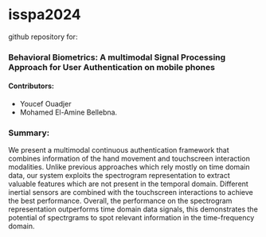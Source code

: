 # isspa2024
github repository for:
### Behavioral Biometrics: A multimodal Signal Processing Approach for User Authentication on mobile phones
#### Contributors:
- Youcef Ouadjer
- Mohamed El-Amine Bellebna.

### Summary:
We present a multimodal continuous authentication framework that combines information of the hand movement and touchscreen interaction modalities. Unlike previous approaches which rely mostly on time domain data, our system exploits the spectrogram representation to extract valuable features which are not present in the temporal domain. Different inertial sensors are combined with the touchscreen interactions to achieve the best performance. Overall, the performance on the spectrogram representation outperforms time domain data signals, this demonstrates the potential of spectrgrams to spot relevant information in the time-frequency domain. 

